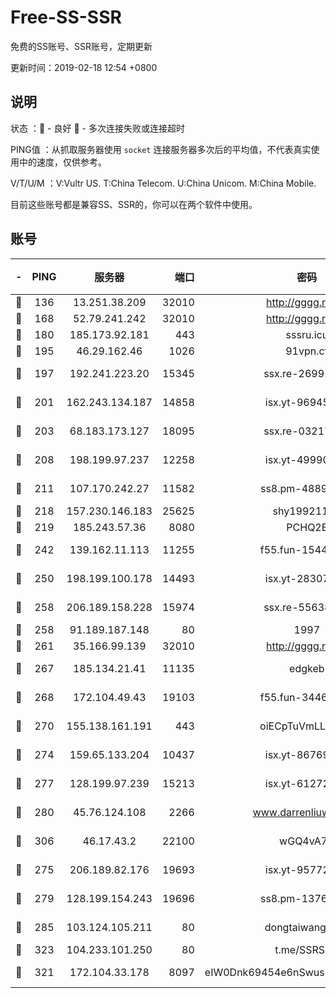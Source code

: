 # Free-SS-SSR

免费的SS账号、SSR账号，定期更新

更新时间：2019-02-18 12:54 +0800

## 说明

状态     ：🙂 - 良好 🙁 - 多次连接失败或连接超时

PING值   ：从抓取服务器使用 `socket` 连接服务器多次后的平均值，不代表真实使用中的速度，仅供参考。

V/T/U/M  ：V:Vultr US. T:China Telecom. U:China Unicom. M:China Mobile.

目前这些账号都是兼容SS、SSR的，你可以在两个软件中使用。

## 账号

|-|PING|服务器|端口|密码|加密方式|区域|V/T/U/M|
|:----:|:----:|:-----:|-----:|:----:|:----:|:----:|:----:|
|🙂|136|13.251.38.209|32010|http://gggg.rocks|chacha20|SG|8↑/8↑/8↓/8↑|
|🙂|168|52.79.241.242|32010|http://gggg.rocks|chacha20|KR|9↑/10↑/10↑/10↑|
|🙂|180|185.173.92.181|443|sssru.icu|rc4-md5|RU|10↑/10↑/9↑/10↑|
|🙂|195|46.29.162.46|1026|91vpn.cf|rc4-md5|RU|9↑/9↑/10↑/10↑|
|🙂|197|192.241.223.20|15345|ssx.re-26991809|aes-256-cfb|US|7↑/7↑/6↑/7↑|
|🙂|201|162.243.134.187|14858|isx.yt-96945086|aes-256-cfb|US|5↑/5↑/5↑/5↑|
|🙂|203|68.183.173.127|18095|ssx.re-03217186|aes-256-cfb|US|7↑/7↑/6↑/7↑|
|🙂|208|198.199.97.237|12258|isx.yt-49990811|aes-256-cfb|US|5↑/5↑/5↑/5↑|
|🙂|211|107.170.242.27|11582|ss8.pm-48893072|aes-256-cfb|US|7↑/7↑/6↑/7↑|
|🙂|218|157.230.146.183|25625|shy19921124|rc4-md5|US|10↑/10↑/10↑/10↑|
|🙂|219|185.243.57.36|8080|PCHQ2E|rc4-md5|US|9↑/10↑/9↑/9↑|
|🙂|242|139.162.11.113|11255|f55.fun-15440385|aes-256-cfb|SG|7↑/7↑/6↑/7↑|
|🙂|250|198.199.100.178|14493|isx.yt-28307086|aes-256-cfb|US|5↑/5↑/5↑/5↑|
|🙂|258|206.189.158.228|15974|ssx.re-55638136|aes-256-cfb|SG|7↑/7↑/6↑/7↑|
|🙂|258|91.189.187.148|80|1997|chacha20|US|10↑/10↑/10↑/10↑|
|🙂|261|35.166.99.139|32010|http://gggg.rocks|chacha20|US|10↑/10↑/10↑/10↑|
|🙂|267|185.134.21.41|11135|edgkeb|aes-256-cfb|GB|10↑/9↑/10↑/10↑|
|🙂|268|172.104.49.43|19103|f55.fun-34462063|aes-256-cfb|SG|7↑/7↑/6↑/7↑|
|🙂|270|155.138.161.191|443|oiECpTuVmLLxk4Ts|aes-256-cfb|US|6↓/10↑/10↑/10↑|
|🙂|274|159.65.133.204|10437|isx.yt-86769658|aes-256-cfb|SG|5↑/5↑/5↑/5↑|
|🙂|277|128.199.97.239|15213|isx.yt-61272436|aes-256-cfb|SG|5↑/5↑/5↑/5↑|
|🙂|280|45.76.124.108|2266|www.darrenliuwei.com|aes-256-cfb|AU|10↑/10↑/10↑/10↑|
|🙂|306|46.17.43.2|22100|wGQ4vA7D|aes-256-gcm|RU|6↓/10↑/10↑/10↑|
|🙂|275|206.189.82.176|19693|isx.yt-95772798|aes-256-cfb|SG|5↑/5↑/5↑/5↑|
|🙂|279|128.199.154.243|19696|ss8.pm-13766186|aes-256-cfb|SG|9↑/10↑/9↑/10↑|
|🙂|285|103.124.105.211|80|dongtaiwang.com|aes-256-cfb|US|10↑/10↑/10↑/10↑|
|🙂|323|104.233.101.250|80|t.me/SSRSUB|rc4-md5|CA|10↑/10↑/10↑/10↑|
|🙂|321|172.104.33.178|8097|eIW0Dnk69454e6nSwuspv9DmS201tQ0D|aes-256-cfb|SG|10↑/10↑/10↑/10↑|
